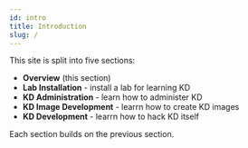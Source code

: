 ```yaml
---
id: intro
title: Introduction
slug: /
---
```


This site is split into five sections:

- **Overview** (this section)
- **Lab Installation** - install a lab for learning KD
- **KD Administration** - learn how to administer KD
- **KD Image Development** - learrn how to create KD images
- **KD Development** - learrn how to hack KD itself

Each section builds on the previous section.
